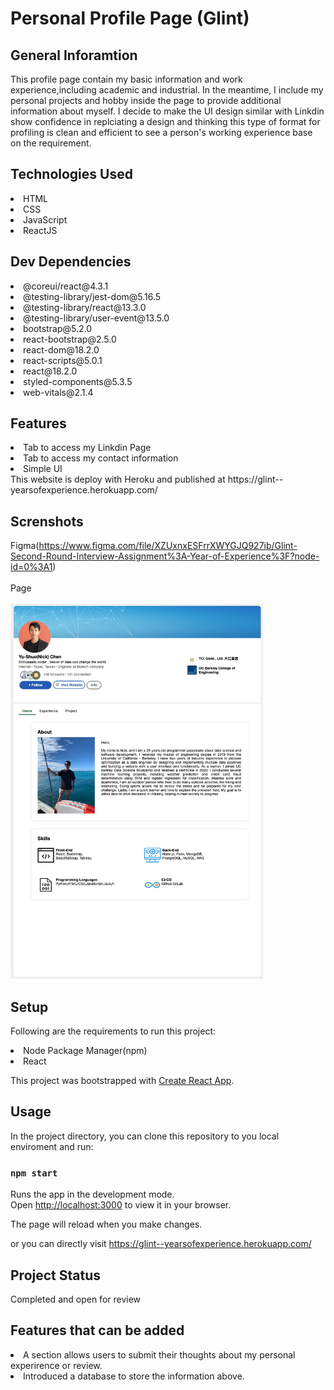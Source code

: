 # Personal Profile Page (Glint)
## General Inforamtion
This profile page contain my basic information and work experience,including academic and industrial. In the meantime, I include my personal projects and hobby inside the page to provide additional information about myself. I decide to make the UI design similar with Linkdin show confidence in replciating a design and thinking this type of format for profiling is clean and efficient to see a person's working experience base on the requirement. 

## Technologies Used
<li>HTML</li>
<li>CSS</li>
<li>JavaScript</li>
<li>ReactJS</li>


## Dev Dependencies

<li>@coreui/react@4.3.1</li>
<li>@testing-library/jest-dom@5.16.5</li>
<li>@testing-library/react@13.3.0</li>
<li>@testing-library/user-event@13.5.0</li>
<li>bootstrap@5.2.0</li>
<li>react-bootstrap@2.5.0</li>
<li>react-dom@18.2.0</li>
<li>react-scripts@5.0.1</li>
<li>react@18.2.0</li>
<li>styled-components@5.3.5</li>
<li>web-vitals@2.1.4</li>


## Features
<li>Tab to access my Linkdin Page</li>
<li>Tab to access my contact information</li>
<li>Simple UI</li>
This website is deploy with Heroku and published at https://glint--yearsofexperience.herokuapp.com/

## Screnshots

Figma(https://www.figma.com/file/XZUxnxESFrrXWYGJQ927ib/Glint-Second-Round-Interview-Assignment%3A-Year-of-Experience%3F?node-id=0%3A1)
<br></br>
Page
<br></br>
<img src="https://github.com/cys9689/Personal-Profile/blob/main/page_crop.png" height="600">
## Setup
Following are the requirements to run this project:
<li>Node Package Manager(npm)</li>
<li>React</li>

This project was bootstrapped with [Create React App](https://github.com/facebook/create-react-app).

## Usage

In the project directory, you can clone this repository to you local enviroment and run:

### `npm start`

Runs the app in the development mode.\
Open [http://localhost:3000](http://localhost:3000) to view it in your browser.

The page will reload when you make changes.

or you can directly visit https://glint--yearsofexperience.herokuapp.com/

## Project Status
Completed and open for review

## Features that can be added
<li> A section allows users to submit their thoughts about my personal experirence or review. </li>
<li> Introduced a database to store the information above.</li>

